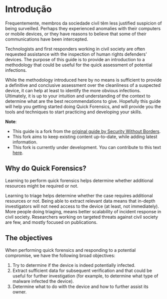 # Introdução


Frequentemente, membros da sociedade civil têm less justified suspicion of being surveilled. Perhaps they experienced anomalies with their computers or mobile devices, or they have reasons to believe that some of their communications have been intercepted.


Technologists and first responders working in civil society are often requested assistance with the inspection of human rights defenders' devices. The purpose of this guide is to provide an introduction to a methodology that could be useful for the quick assessment of potential infections.


While the methodology introduced here by no means is sufficient to provide a definitive and conclusive assessment over the cleanliness of a suspected device, it can help at least to identify the more obvious infections. Ultimately, it is up to your intuition and understanding of the context to determine what are the best recommendations to give. Hopefully this guide will help you getting started doing Quick Forensics, and will provide you the tools and techniques to start practicing and developing your skills.


**Note**:


* This guide is a fork from the [original guide by Security Without Borders](https://github.com/securitywithoutborders/guide-to-quick-forensics).
* This fork aims to keep existing content up-to-date, while adding latest information.
* This fork is currently under development. You can contribute to this text [here](https://github.com/pellaeon/guide-to-quick-forensics).


## Why do Quick Forensics?


Learning to perform quick forensics helps determine whether additional resources might be required or not.


Learning to triage helps determine whether the case requires additional resources or not. Being able to extract relevant data means that in-depth investigators will not need access to the device (at least, not immediately). More people doing triaging, means better scalability of incident response in civil society. Researchers working on targeted threats against civil society are few, and mostly focused on publications.


## The objectives


When performing quick forensics and responding to a potential compromise, we have the following broad objectives:


1. Try to determine if the device is indeed potentially infected.
2. Extract sufficient data for subsequent verification and that could be useful for further investigation (for example, to determine what type of malware infected the device).
3. Determine what to do with the device and how to further assist its owner.
